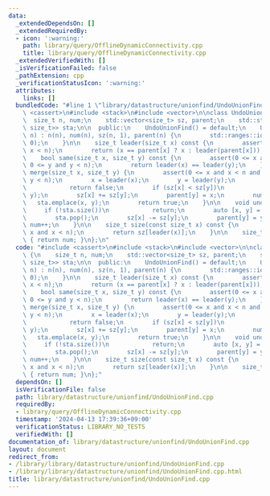 ```yaml
---
data:
  _extendedDependsOn: []
  _extendedRequiredBy:
  - icon: ':warning:'
    path: library/query/OfflineDynamicConnectivity.cpp
    title: library/query/OfflineDynamicConnectivity.cpp
  _extendedVerifiedWith: []
  _isVerificationFailed: false
  _pathExtension: cpp
  _verificationStatusIcon: ':warning:'
  attributes:
    links: []
  bundledCode: "#line 1 \"library/datastructure/unionfind/UndoUnionFind.cpp\"\n#include\
    \ <cassert>\n#include <stack>\n#include <vector>\n\nclass UndoUnionFind {\n  \
    \  size_t n, num;\n    std::vector<size_t> sz, parent;\n    std::stack<std::pair<size_t,\
    \ size_t>> sta;\n\n  public:\n    UndoUnionFind() = default;\n    UndoUnionFind(size_t\
    \ n) : n(n), num(n), sz(n, 1), parent(n) {\n        std::ranges::iota(parent,\
    \ 0);\n    }\n\n    size_t leader(size_t x) const {\n        assert(0 <= x and\
    \ x < n);\n        return (x == parent[x] ? x : leader(parent[x]));\n    }\n\n\
    \    bool same(size_t x, size_t y) const {\n        assert(0 <= x and x < n and\
    \ 0 <= y and y < n);\n        return leader(x) == leader(y);\n    }\n\n    bool\
    \ merge(size_t x, size_t y) {\n        assert(0 <= x and x < n and 0 <= y and\
    \ y < n);\n        x = leader(x);\n        y = leader(y);\n        if (x == y)\n\
    \            return false;\n        if (sz[x] < sz[y])\n            std::swap(x,\
    \ y);\n        sz[x] += sz[y];\n        parent[y] = x;\n        num--;\n     \
    \   sta.emplace(x, y);\n        return true;\n    }\n\n    void undo() {\n   \
    \     if (!sta.size())\n            return;\n        auto [x, y] = sta.top();\n\
    \        sta.pop();\n        sz[x] -= sz[y];\n        parent[y] = y;\n       \
    \ num++;\n    }\n\n    size_t size(const size_t x) const {\n        assert(0 <=\
    \ x and x < n);\n        return sz[leader(x)];\n    }\n\n    size_t count() const\
    \ { return num; }\n};\n"
  code: "#include <cassert>\n#include <stack>\n#include <vector>\n\nclass UndoUnionFind\
    \ {\n    size_t n, num;\n    std::vector<size_t> sz, parent;\n    std::stack<std::pair<size_t,\
    \ size_t>> sta;\n\n  public:\n    UndoUnionFind() = default;\n    UndoUnionFind(size_t\
    \ n) : n(n), num(n), sz(n, 1), parent(n) {\n        std::ranges::iota(parent,\
    \ 0);\n    }\n\n    size_t leader(size_t x) const {\n        assert(0 <= x and\
    \ x < n);\n        return (x == parent[x] ? x : leader(parent[x]));\n    }\n\n\
    \    bool same(size_t x, size_t y) const {\n        assert(0 <= x and x < n and\
    \ 0 <= y and y < n);\n        return leader(x) == leader(y);\n    }\n\n    bool\
    \ merge(size_t x, size_t y) {\n        assert(0 <= x and x < n and 0 <= y and\
    \ y < n);\n        x = leader(x);\n        y = leader(y);\n        if (x == y)\n\
    \            return false;\n        if (sz[x] < sz[y])\n            std::swap(x,\
    \ y);\n        sz[x] += sz[y];\n        parent[y] = x;\n        num--;\n     \
    \   sta.emplace(x, y);\n        return true;\n    }\n\n    void undo() {\n   \
    \     if (!sta.size())\n            return;\n        auto [x, y] = sta.top();\n\
    \        sta.pop();\n        sz[x] -= sz[y];\n        parent[y] = y;\n       \
    \ num++;\n    }\n\n    size_t size(const size_t x) const {\n        assert(0 <=\
    \ x and x < n);\n        return sz[leader(x)];\n    }\n\n    size_t count() const\
    \ { return num; }\n};"
  dependsOn: []
  isVerificationFile: false
  path: library/datastructure/unionfind/UndoUnionFind.cpp
  requiredBy:
  - library/query/OfflineDynamicConnectivity.cpp
  timestamp: '2024-04-13 17:39:36+09:00'
  verificationStatus: LIBRARY_NO_TESTS
  verifiedWith: []
documentation_of: library/datastructure/unionfind/UndoUnionFind.cpp
layout: document
redirect_from:
- /library/library/datastructure/unionfind/UndoUnionFind.cpp
- /library/library/datastructure/unionfind/UndoUnionFind.cpp.html
title: library/datastructure/unionfind/UndoUnionFind.cpp
---
```

